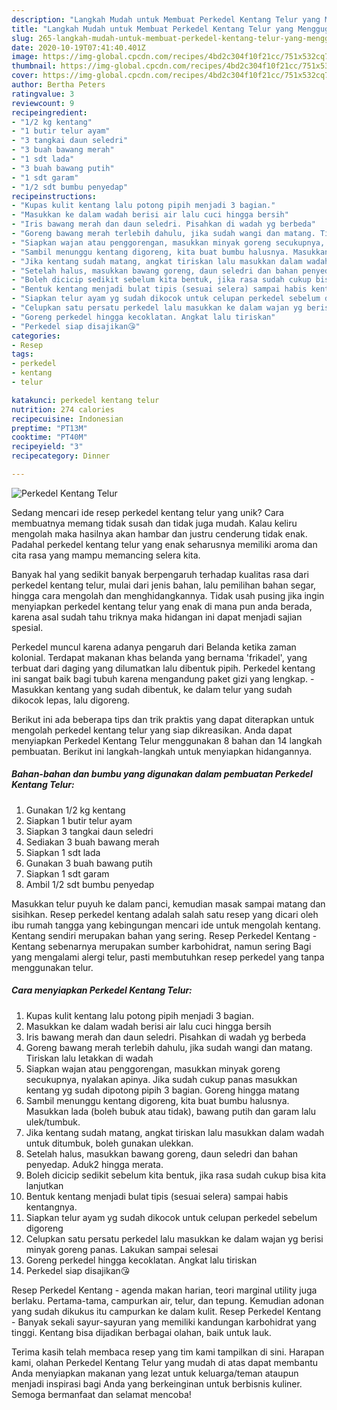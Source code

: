 ```yaml
---
description: "Langkah Mudah untuk Membuat Perkedel Kentang Telur yang Menggugah Selera"
title: "Langkah Mudah untuk Membuat Perkedel Kentang Telur yang Menggugah Selera"
slug: 265-langkah-mudah-untuk-membuat-perkedel-kentang-telur-yang-menggugah-selera
date: 2020-10-19T07:41:40.401Z
image: https://img-global.cpcdn.com/recipes/4bd2c304f10f21cc/751x532cq70/perkedel-kentang-telur-foto-resep-utama.jpg
thumbnail: https://img-global.cpcdn.com/recipes/4bd2c304f10f21cc/751x532cq70/perkedel-kentang-telur-foto-resep-utama.jpg
cover: https://img-global.cpcdn.com/recipes/4bd2c304f10f21cc/751x532cq70/perkedel-kentang-telur-foto-resep-utama.jpg
author: Bertha Peters
ratingvalue: 3
reviewcount: 9
recipeingredient:
- "1/2 kg kentang"
- "1 butir telur ayam"
- "3 tangkai daun seledri"
- "3 buah bawang merah"
- "1 sdt lada"
- "3 buah bawang putih"
- "1 sdt garam"
- "1/2 sdt bumbu penyedap"
recipeinstructions:
- "Kupas kulit kentang lalu potong pipih menjadi 3 bagian."
- "Masukkan ke dalam wadah berisi air lalu cuci hingga bersih"
- "Iris bawang merah dan daun seledri. Pisahkan di wadah yg berbeda"
- "Goreng bawang merah terlebih dahulu, jika sudah wangi dan matang. Tiriskan lalu letakkan di wadah"
- "Siapkan wajan atau penggorengan, masukkan minyak goreng secukupnya, nyalakan apinya. Jika sudah cukup panas masukkan kentang yg sudah dipotong pipih 3 bagian. Goreng hingga matang"
- "Sambil menunggu kentang digoreng, kita buat bumbu halusnya. Masukkan lada (boleh bubuk atau tidak), bawang putih dan garam lalu ulek/tumbuk."
- "Jika kentang sudah matang, angkat tiriskan lalu masukkan dalam wadah untuk ditumbuk, boleh gunakan ulekkan."
- "Setelah halus, masukkan bawang goreng, daun seledri dan bahan penyedap. Aduk2 hingga merata."
- "Boleh dicicip sedikit sebelum kita bentuk, jika rasa sudah cukup bisa kita lanjutkan"
- "Bentuk kentang menjadi bulat tipis (sesuai selera) sampai habis kentangnya."
- "Siapkan telur ayam yg sudah dikocok untuk celupan perkedel sebelum digoreng"
- "Celupkan satu persatu perkedel lalu masukkan ke dalam wajan yg berisi minyak goreng panas. Lakukan sampai selesai"
- "Goreng perkedel hingga kecoklatan. Angkat lalu tiriskan"
- "Perkedel siap disajikan😘"
categories:
- Resep
tags:
- perkedel
- kentang
- telur

katakunci: perkedel kentang telur 
nutrition: 274 calories
recipecuisine: Indonesian
preptime: "PT13M"
cooktime: "PT40M"
recipeyield: "3"
recipecategory: Dinner

---
```



![Perkedel Kentang Telur](https://img-global.cpcdn.com/recipes/4bd2c304f10f21cc/751x532cq70/perkedel-kentang-telur-foto-resep-utama.jpg)

Sedang mencari ide resep perkedel kentang telur yang unik? Cara membuatnya memang tidak susah dan tidak juga mudah. Kalau keliru mengolah maka hasilnya akan hambar dan justru cenderung tidak enak. Padahal perkedel kentang telur yang enak seharusnya memiliki aroma dan cita rasa yang mampu memancing selera kita.

Banyak hal yang sedikit banyak berpengaruh terhadap kualitas rasa dari perkedel kentang telur, mulai dari jenis bahan, lalu pemilihan bahan segar, hingga cara mengolah dan menghidangkannya. Tidak usah pusing jika ingin menyiapkan perkedel kentang telur yang enak di mana pun anda berada, karena asal sudah tahu triknya maka hidangan ini dapat menjadi sajian spesial.

Perkedel muncul karena adanya pengaruh dari Belanda ketika zaman kolonial. Terdapat makanan khas belanda yang bernama &#39;frikadel&#39;, yang terbuat dari daging yang dilumatkan lalu dibentuk pipih. Perkedel kentang ini sangat baik bagi tubuh karena mengandung paket gizi yang lengkap. - Masukkan kentang yang sudah dibentuk, ke dalam telur yang sudah dikocok lepas, lalu digoreng.


Berikut ini ada beberapa tips dan trik praktis yang dapat diterapkan untuk mengolah perkedel kentang telur yang siap dikreasikan. Anda dapat menyiapkan Perkedel Kentang Telur menggunakan 8 bahan dan 14 langkah pembuatan. Berikut ini langkah-langkah untuk menyiapkan hidangannya.

<!--inarticleads1-->

##### Bahan-bahan dan bumbu yang digunakan dalam pembuatan Perkedel Kentang Telur:

1. Gunakan 1/2 kg kentang
1. Siapkan 1 butir telur ayam
1. Siapkan 3 tangkai daun seledri
1. Sediakan 3 buah bawang merah
1. Siapkan 1 sdt lada
1. Gunakan 3 buah bawang putih
1. Siapkan 1 sdt garam
1. Ambil 1/2 sdt bumbu penyedap


Masukkan telur puyuh ke dalam panci, kemudian masak sampai matang dan sisihkan. Resep perkedel kentang adalah salah satu resep yang dicari oleh ibu rumah tangga yang kebingungan mencari ide untuk mengolah kentang. Kentang sendiri merupakan bahan yang sering. Resep Perkedel Kentang - Kentang sebenarnya merupakan sumber karbohidrat, namun sering Bagi yang mengalami alergi telur, pasti membutuhkan resep perkedel yang tanpa menggunakan telur. 

<!--inarticleads2-->

##### Cara menyiapkan Perkedel Kentang Telur:

1. Kupas kulit kentang lalu potong pipih menjadi 3 bagian.
1. Masukkan ke dalam wadah berisi air lalu cuci hingga bersih
1. Iris bawang merah dan daun seledri. Pisahkan di wadah yg berbeda
1. Goreng bawang merah terlebih dahulu, jika sudah wangi dan matang. Tiriskan lalu letakkan di wadah
1. Siapkan wajan atau penggorengan, masukkan minyak goreng secukupnya, nyalakan apinya. Jika sudah cukup panas masukkan kentang yg sudah dipotong pipih 3 bagian. Goreng hingga matang
1. Sambil menunggu kentang digoreng, kita buat bumbu halusnya. Masukkan lada (boleh bubuk atau tidak), bawang putih dan garam lalu ulek/tumbuk.
1. Jika kentang sudah matang, angkat tiriskan lalu masukkan dalam wadah untuk ditumbuk, boleh gunakan ulekkan.
1. Setelah halus, masukkan bawang goreng, daun seledri dan bahan penyedap. Aduk2 hingga merata.
1. Boleh dicicip sedikit sebelum kita bentuk, jika rasa sudah cukup bisa kita lanjutkan
1. Bentuk kentang menjadi bulat tipis (sesuai selera) sampai habis kentangnya.
1. Siapkan telur ayam yg sudah dikocok untuk celupan perkedel sebelum digoreng
1. Celupkan satu persatu perkedel lalu masukkan ke dalam wajan yg berisi minyak goreng panas. Lakukan sampai selesai
1. Goreng perkedel hingga kecoklatan. Angkat lalu tiriskan
1. Perkedel siap disajikan😘


Resep Perkedel Kentang - agenda makan harian, teori marginal utility juga berlaku. Pertama-tama, campurkan air, telur, dan tepung. Kemudian adonan yang sudah dikukus itu campurkan ke dalam kulit. Resep Perkedel Kentang - Banyak sekali sayur-sayuran yang memiliki kandungan karbohidrat yang tinggi. Kentang bisa dijadikan berbagai olahan, baik untuk lauk. 

Terima kasih telah membaca resep yang tim kami tampilkan di sini. Harapan kami, olahan Perkedel Kentang Telur yang mudah di atas dapat membantu Anda menyiapkan makanan yang lezat untuk keluarga/teman ataupun menjadi inspirasi bagi Anda yang berkeinginan untuk berbisnis kuliner. Semoga bermanfaat dan selamat mencoba!

